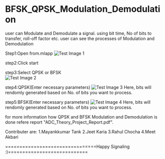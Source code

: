# BFSK_QPSK_Modulation_Demodulation
user can Modulate and Demodulate a signal. using bit time, No of bits to transfer, roll-off factor etc. user can see the processes of Modulation and Demodulation 

Step1:Open from.mlapp
![Test Image 1](https://github.com/mrchocha/BFSK_QPSK_Modulation_Demodulation/blob/master/snaps/pasted%20image%200.png)

step2:Click start

step3:Select QPSK or BFSK  
![Test Image 2](https://github.com/mrchocha/BFSK_QPSK_Modulation_Demodulation/blob/master/snaps/pasted%20image%200%20(1).png)

step4:QPSK(Enter necessary parameters)
![Test Image 3](https://github.com/mrchocha/BFSK_QPSK_Modulation_Demodulation/blob/master/snaps/pasted%20image%200%20(2).png)
Here, bits will rendomly generated based on No. of bits you want to process.

step5:BFSK(Enter necessary parameters)
![Test Image 4](https://github.com/mrchocha/BFSK_QPSK_Modulation_Demodulation/blob/master/snaps/pasted%20image%200%20(3).png)
Here, bits will rendomly generated based on No. of bits you want to process.


for more information how QPSK and BFSK Modulation and Demodulation is done refere report "ADC_Theory_Project_Report.pdf". 

Contributer are:
1.Mayankkumar Tank
2.Jeet Karia
3.Rahul Chocha
4.Meet Akbari

================================Happy Signaling :)============================
